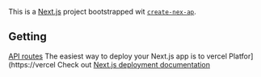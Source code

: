 This is a [Next.js](https://nextjs.org) project bootstrapped wit [`create-nex-ap`](https://nextjs.org/docs/pages/api-reference/create-next-app).
## Getting
[API routes](https://nextjs.org/docs/pages/building-your-pplication/routng/aproutes)
The easiest way to deploy your Next.js app is to vercel Platfor](https://vercel
Check out [Next.js deployment documentation](https://nextjs.org/docs/pages/building-your-application/deployin) 
